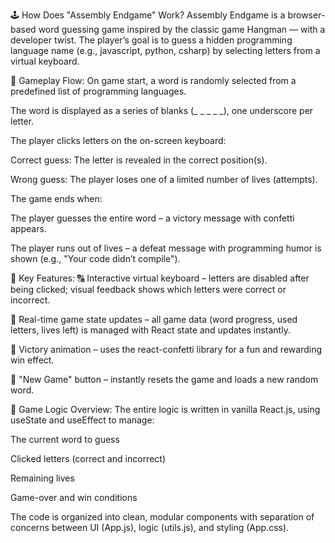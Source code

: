 🕹️ How Does "Assembly Endgame" Work?
Assembly Endgame is a browser-based word guessing game inspired by the classic game Hangman — with a developer twist. The player’s goal is to guess a hidden programming language name (e.g., javascript, python, csharp) by selecting letters from a virtual keyboard.

🔄 Gameplay Flow:
On game start, a word is randomly selected from a predefined list of programming languages.

The word is displayed as a series of blanks (_ _ _ _ _), one underscore per letter.

The player clicks letters on the on-screen keyboard:

Correct guess: The letter is revealed in the correct position(s).

Wrong guess: The player loses one of a limited number of lives (attempts).

The game ends when:

The player guesses the entire word – a victory message with confetti appears.

The player runs out of lives – a defeat message with programming humor is shown (e.g., "Your code didn’t compile").

🔑 Key Features:
🔠 Interactive virtual keyboard – letters are disabled after being clicked; visual feedback shows which letters were correct or incorrect.

🧠 Real-time game state updates – all game data (word progress, used letters, lives left) is managed with React state and updates instantly.

🎉 Victory animation – uses the react-confetti library for a fun and rewarding win effect.

🔁 "New Game" button – instantly resets the game and loads a new random word.

🧩 Game Logic Overview:
The entire logic is written in vanilla React.js, using useState and useEffect to manage:

The current word to guess

Clicked letters (correct and incorrect)

Remaining lives

Game-over and win conditions

The code is organized into clean, modular components with separation of concerns between UI (App.js), logic (utils.js), and styling (App.css).
